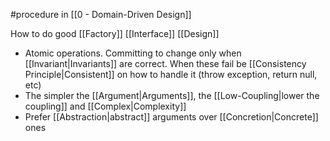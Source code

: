 #procedure in [[0 - Domain-Driven Design]]

How to do good [[Factory]] [[Interface]] [[Design]]

- Atomic operations. Committing to change only when [[Invariant|Invariants]] are correct. When these fail be [[Consistency Principle|Consistent]] on how to handle it (throw exception, return null, etc)
- The simpler the [[Argument|Arguments]], the [[Low-Coupling|lower the coupling]] and [[Complex|Complexity]]
- Prefer [[Abstraction|abstract]] arguments over [[Concretion|Concrete]] ones